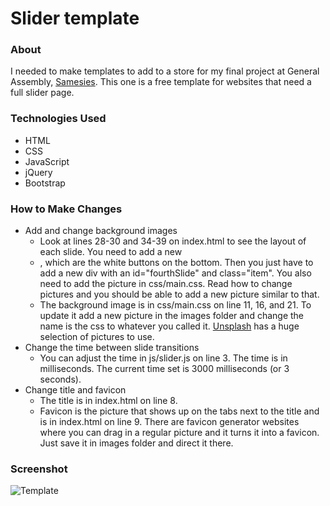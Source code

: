 # Slider template
### About
I needed to make templates to add to a store for my final project at General Assembly, [Samesies](https://github.com/thomasvaeth/ga-samesies). This one is a free template for websites that need a full slider page.

### Technologies Used
* HTML
* CSS
* JavaScript
* jQuery
* Bootstrap

### How to Make Changes
* Add and change background images
	- Look at lines 28-30 and 34-39 on index.html to see the layout of each slide. You need to add a new <li>, which are the white buttons on the bottom. Then you just have to add a new div with an id="fourthSlide" and class="item". You also need to add the picture in css/main.css. Read how to change pictures and you should be able to add a new picture similar to that.
  - The background image is in css/main.css on line 11, 16, and 21. To update it add a new picture in the images folder and change the name is the css to whatever you called it. [Unsplash](https://unsplash.com/) has a huge selection of pictures to use.
* Change the time between slide transitions
  - You can adjust the time in js/slider.js on line 3. The time is in milliseconds. The current time set is 3000 milliseconds (or 3 seconds).
* Change title and favicon
	- The title is in index.html on line 8. 
	- Favicon is the picture that shows up on the tabs next to the title and is in index.html on line 9. There are favicon generator websites where you can drag in a regular picture and it turns it into a favicon. Just save it in images folder and direct it there.

### Screenshot
![Template](https://github.com/thomasvaeth/samesies-slider/blob/master/screenshots/screenshot-1.png "Desktop screenshot")